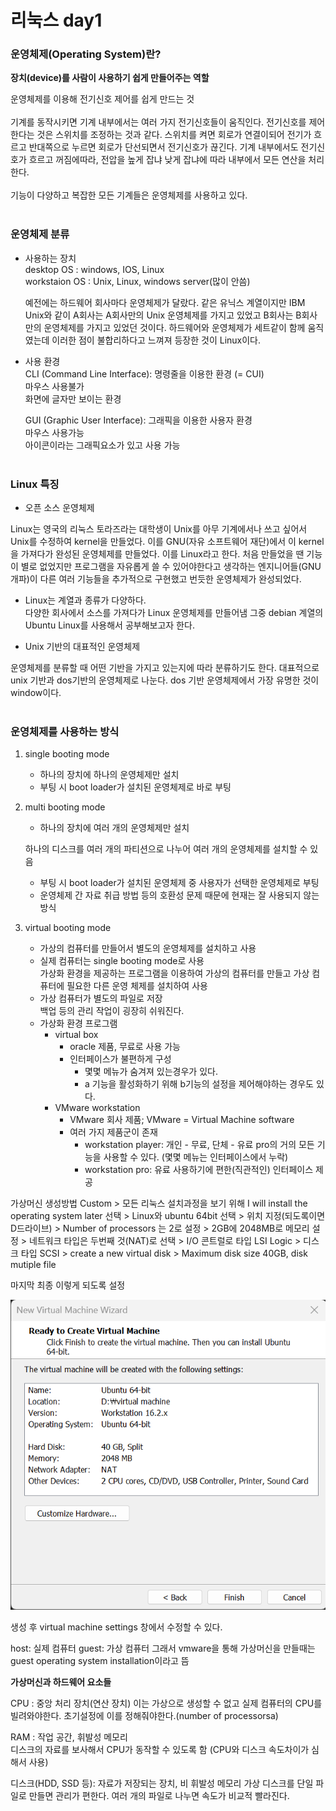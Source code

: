 <h1>리눅스 day1</h3>

<h3>운영체제(Operating System)란?</h3>

**장치(device)를 사람이 사용하기 쉽게 만들어주는 역할**

운영체제를 이용해 전기신호 제어를 쉽게 만드는 것
<br><br>
기계를 동작시키면 기계 내부에서는 여러 가지 전기신호들이 움직인다.
전기신호를 제어한다는 것은 스위치를 조정하는 것과 같다.
스위치를 켜면 회로가 연결이되어 전기가 흐르고 반대쪽으로 누르면 회로가 단선되면서 전기신호가 끊긴다.
기계 내부에서도 전기신호가 흐르고 꺼짐에따라, 전압을 높게 잡냐 낮게 잡냐에 따라 내부에서 모든 연산을 처리한다.
<br><br>
기능이 다양하고 복잡한 모든 기계들은 운영체제를 사용하고 있다.
<br><br>

<h3>운영체제 분류</h3>

* 사용하는 장치 <br>
    desktop OS      : windows, IOS, Linux <br>
    workstaion OS   : Unix, Linux, windows server(많이 안씀)

    예전에는 하드웨어 회사마다 운영체제가 달랐다.
    같은 유닉스 계열이지만 IBM Unix와 같이 A회사는 A회사만의 Unix 운영체제를 가지고 있었고 B회사는 B회사만의 운영체제를 가지고 있었던 것이다.
    하드웨어와 운영체제가 세트같이 함께 움직였는데 이러한 점이 불합리하다고 느껴져 등장한 것이 Linux이다.
* 사용 환경 <br>
    CLI (Command Line Interface): 명령줄을 이용한 환경 (= CUI)<br>
    마우스 사용불가<br>
    화면에 글자만 보이는 환경 

    GUI (Graphic User Interface): 그래픽을 이용한 사용자 환경<br>
    마우스 사용가능 <br>
    아이콘이라는 그래픽요소가 있고 사용 가능
<br><br>

<h3>Linux 특징</h3>

* 오픈 소스 운영체제

Linux는 영국의 리눅스 토라즈라는 대학생이 Unix를 아무 기계에서나 쓰고 싶어서 Unix를 수정하여 kernel을 만들었다.
이를 GNU(자유 소프트웨어 재단)에서 이 kernel을 가져다가 완성된 운영체제를 만들었다. 이를 Linux라고 한다.
처음 만들었을 땐 기능이 별로 없었지만 프로그램을 자유롭게 쓸 수 있어야한다고 생각하는 엔지니어들(GNU 개파)이 다른 여러 기능들을 추가적으로 구현했고 번듯한 운영체제가 완성되었다.

* Linux는 계열과 종류가 다양하다. <br>
다양한 회사에서 소스를 가져다가 Linux 운영체제를 만들어냄 
그중 debian 계열의 Ubuntu Linux를 사용해서 공부해보고자 한다.

* Unix 기반의 대표적인 운영체제

운영체제를 분류할 때 어떤 기반을 가지고 있는지에 따라 분류하기도 한다.
대표적으로 unix 기반과 dos기반의 운영체제로 나눈다.
dos 기반 운영체제에서 가장 유명한 것이 window이다.
<br><br>

<h3>운영체제를 사용하는 방식</h3>

1. single booting mode

    * 하나의 장치에 하나의 운영체제만 설치
    * 부팅 시 boot loader가 설치된 운영체제로 바로 부팅
2. multi booting mode

    * 하나의 장치에 여러 개의 운영체제만 설치
    
    하나의 디스크를 여러 개의 파티션으로 나누어 여러 개의 운영체제를 설치할 수 있음 <br>
    * 부팅 시 boot loader가 설치된 운영체제 중 사용자가 선택한 운영체제로 부팅 <br>
    * 운영체제 간 자료 취급 방법 등의 호환성 문제 때문에 현재는 잘 사용되지 않는 방식
3. virtual booting mode

    * 가상의 컴퓨터를 만들어서 별도의 운영체제를 설치하고 사용
    * 실제 컴퓨터는 single booting mode로 사용 <br>
        가상화 환경을 제공하는 프로그램을 이용하여 가상의 컴퓨터를 만들고 가상 컴퓨터에 필요한 다른 운영 체제를 설치하여 사용
    * 가상 컴퓨터가 별도의 파일로 저장 <br>
        백업 등의 관리 작업이 굉장히 쉬워진다.
    * 가상화 환경 프로그램 <br>
        * virtual box
            * oracle 제품, 무료로 사용 가능
            * 인터페이스가 불편하게 구성
                * 몇몇 메뉴가 숨겨져 있는경우가 있다.
                * a 기능을 활성화하기 위해 b기능의 설정을 제어해야하는 경우도 있다.
        * VMware workstation
            * VMware 회사 제품; VMware = Virtual Machine software
            * 여러 가지 제품군이 존재
                * workstation player: 개인 - 무료, 단체 - 유료
                  pro의 거의 모든 기능을 사용할 수 있다. (몇몇 메뉴는 인터페이스에서 누락)
                * workstation pro: 유료
                  사용하기에 편한(직관적인) 인터페이스 제공


가상머신 생성방법
Custom > 모든 리눅스 설치과정을 보기 위해 I will install the operating system later 선택 > Linux와 ubuntu 64bit 선택 > 위치 지정(되도록이면 D드라이브) > Number of processors 는 2로 설정 > 2GB에 2048MB로 메모리 설정 > 네트워크 타입은 두번째 것(NAT)로 선택 > I/O 콘트럴로 타입 LSI Logic > 디스크 타입 SCSI > create a new virtual disk > Maximum disk size 40GB, disk mutiple file

마지막 최종 이렇게 되도록 설정

![Alt text](image.png)

생성 후 virtual machine settings 창에서 수정할 수 있다.

host: 실제 컴퓨터
guest: 가상 컴퓨터
그래서 vmware을 통해 가상머신을 만들때는 guest operating system installation이라고 뜸

**가상머신과 하드웨어 요소들**

CPU : 중앙 처리 장치(연산 장치)
이는 가상으로 생성할 수 없고 실제 컴퓨터의 CPU를 빌려와야한다.
초기설정에 이를 정해줘야한다.(number of processorsa)

RAM : 작업 공간, 휘발성 메모리 <br>디스크의 자료를 보사해서 CPU가 동작할 수 있도록 함 (CPU와 디스크 속도차이가 심해서 사용)

디스크(HDD, SSD 등): 자료가 저장되는 장치, 비 휘발성 메모리
가상 디스크를 단일 파일로 만들면 관리가 편한다. 여러 개의 파일로 나누면 속도가 비교적 빨라진다.